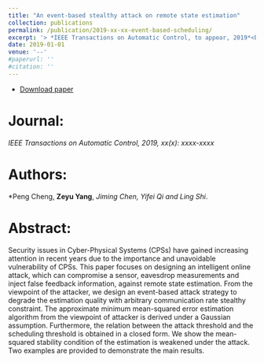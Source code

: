 ```yaml
---
title: "An event-based stealthy attack on remote state estimation"
collection: publications
permalink: /publication/2019-xx-xx-event-based-scheduling/
excerpt: '> *IEEE Transactions on Automatic Control, to appear, 2019*<br>*Peng Cheng, **Zeyu Yang**, *Jiming Chen, Yifei Qi and Ling Shi*.'
date: 2019-01-01
venue: '--'
#paperurl: ''
#citation: ''
---
```

- [Download paper](https://ieeexplore.ieee.org/abstract/document/6645401/)

Journal:
===
*IEEE Transactions on Automatic Control, 2019, xx(x): xxxx-xxxx*  

Authors: 
===
*Peng Cheng, **Zeyu Yang**, *Jiming Chen, Yifei Qi and Ling Shi*.

Abstract: 
===
Security issues in Cyber-Physical Systems (CPSs) have gained increasing attention in recent years due to the importance and unavoidable vulnerability of CPSs. This paper focuses on designing an intelligent online attack, which can compromise a sensor, eavesdrop measurements and inject false feedback information, against remote state estimation. From the viewpoint of the attacker, we design an event-based attack strategy to degrade the estimation quality with arbitrary communication rate stealthy constraint. The approximate minimum mean-squared error estimation algorithm from the viewpoint of attacker is derived under a Gaussian assumption. Furthermore, the relation between the attack threshold and the scheduling threshold is obtained in a closed form. We show the mean-squared stability condition of the estimation is weakened under the attack. Two examples are provided to demonstrate the main results.